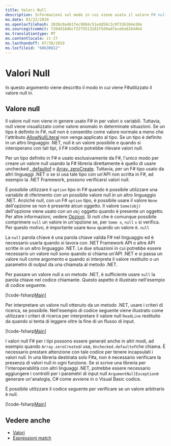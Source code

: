 ```yaml
---
title: Valori Null
description: Informazioni sul modo in cui viene usato il valore F# null nel linguaggio di programmazione.
ms.date: 03/22/2019
ms.openlocfilehash: 2038c0a461fec9884c51edd50c3c9f336104e30e
ms.sourcegitcommit: f20dd18dbcf2275513281f5d9ad7ece6a62644b4
ms.translationtype: MT
ms.contentlocale: it-IT
ms.lasthandoff: 07/30/2019
ms.locfileid: "68630812"
---
```

# <a name="null-values"></a>Valori Null

In questo argomento viene descritto il modo in cui viene F#utilizzato il valore null in.

## <a name="null-value"></a>Valore null

Il valore null non viene in genere usato F# in per valori o variabili. Tuttavia, null viene visualizzato come valore anomalo in determinate situazioni. Se un tipo è definito in F#, null non è consentito come valore normale a meno che l'attributo [AllowNullLiteral](https://msdn.microsoft.com/library/4f315196-f444-4cca-ba07-1176ff71eb0f) non venga applicato al tipo. Se un tipo è definito in un altro linguaggio .NET, null è un valore possibile e quando si interoperano con tali tipi, il F# codice potrebbe rilevare valori null.

Per un tipo definito in F# e usato esclusivamente da F#, l'unico modo per creare un valore null usando la F# libreria direttamente è quello di usare unchecked [. defaultof](https://msdn.microsoft.com/library/9ff97f2a-1bd4-4f4c-afbe-5886a74ab977) o [Array. zeroCreate](https://msdn.microsoft.com/library/fa5b8e7a-1b5b-411c-8622-b58d7a14d3b2). Tuttavia, per un F# tipo usato da altri linguaggi .NET o se si usa tale tipo con un'API non scritta in F#, ad esempio la .NET Framework, possono verificarsi valori null.

È possibile utilizzare il `option` tipo in F# quando è possibile utilizzare una variabile di riferimento con un possibile valore null in un altro linguaggio .NET. Anziché null, con un F# `option` tipo, è possibile usare il valore `None` dell'opzione se non è presente alcun oggetto. Il valore `Some(obj)` dell'opzione viene usato con un `obj` oggetto quando è presente un oggetto. Per altre informazioni, vedere [Opzioni](../options.md). Si noti che è comunque possibile comprimere `null` un valore in un'opzione se, per `Some x`, `null` `x` si verifica. Per questo motivo, è importante usare `None` quando un valore è. `null`

La `null` parola chiave è una parola chiave valida F# nel linguaggio ed è necessario usarla quando si lavora con .NET Framework API o altre API scritte in un altro linguaggio .NET. Le due situazioni in cui potrebbe essere necessario un valore null sono quando si chiama un'API .NET e si passa un valore null come argomento e quando si interpreta il valore restituito o un parametro di output da una chiamata al metodo .NET.

Per passare un valore null a un metodo .NET, è sufficiente usare `null` la parola chiave nel codice chiamante. Questo aspetto è illustrato nell'esempio di codice seguente.

[!code-fsharp[Main](~/samples/snippets/fsharp/lang-ref-1/snippet701.fs)]

Per interpretare un valore null ottenuto da un metodo .NET, usare i criteri di ricerca, se possibile. Nell'esempio di codice seguente viene illustrato come utilizzare i criteri di ricerca per interpretare il valore null `ReadLine` restituito da quando si tenta di leggere oltre la fine di un flusso di input.

[!code-fsharp[Main](~/samples/snippets/fsharp/lang-ref-1/snippet702.fs)]

I valori null F# per i tipi possono essere generati anche in altri modi, ad esempio quando `Array.zeroCreate`si usa, `Unchecked.defaultof`che chiama. È necessario prestare attenzione con tale codice per tenere incapsulati i valori null. In una libreria destinata solo F#a, non è necessario verificare la presenza di valori null in ogni funzione. Se si scrive una libreria per l'interoperabilità con altri linguaggi .NET, potrebbe essere necessario aggiungere i controlli per i parametri di input null `ArgumentNullException`e generare un'analogia, C# come avviene in o Visual Basic codice.

È possibile utilizzare il codice seguente per verificare se un valore arbitrario è null.

[!code-fsharp[Main](~/samples/snippets/fsharp/lang-ref-1/snippet703.fs)]

## <a name="see-also"></a>Vedere anche

- [Valori](index.md)
- [Espressioni match](../match-expressions.md)
